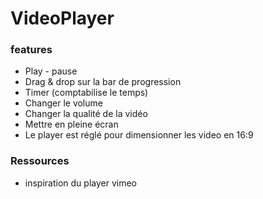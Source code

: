 # VideoPlayer

### features
- Play - pause 
- Drag & drop sur la bar de progression
- Timer (comptabilise le temps)
- Changer le volume
- Changer la qualité de la vidéo
- Mettre en pleine écran
- Le player est réglé pour dimensionner les video en 16:9

### Ressources
- inspiration du player vimeo
